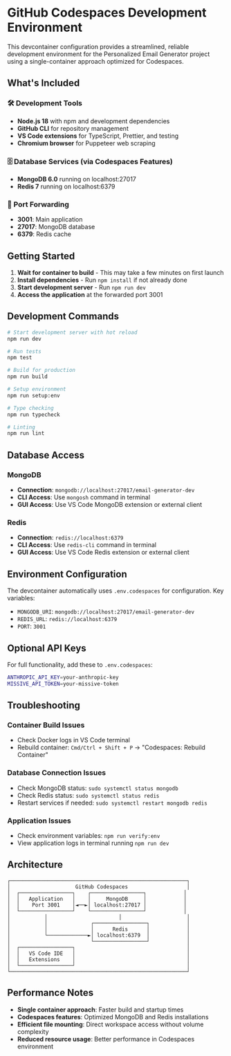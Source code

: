 # GitHub Codespaces Development Environment

This devcontainer configuration provides a streamlined, reliable development environment for the Personalized Email Generator project using a single-container approach optimized for Codespaces.

## What's Included

### 🛠️ Development Tools
- **Node.js 18** with npm and development dependencies
- **GitHub CLI** for repository management
- **VS Code extensions** for TypeScript, Prettier, and testing
- **Chromium browser** for Puppeteer web scraping

### 🗄️ Database Services (via Codespaces Features)
- **MongoDB 6.0** running on localhost:27017
- **Redis 7** running on localhost:6379

### 🔌 Port Forwarding
- **3001**: Main application
- **27017**: MongoDB database
- **6379**: Redis cache

## Getting Started

1. **Wait for container to build** - This may take a few minutes on first launch
2. **Install dependencies** - Run `npm install` if not already done
3. **Start development server** - Run `npm run dev`
4. **Access the application** at the forwarded port 3001

## Development Commands

```bash
# Start development server with hot reload
npm run dev

# Run tests
npm test

# Build for production
npm run build

# Setup environment
npm run setup:env

# Type checking
npm run typecheck

# Linting
npm run lint
```

## Database Access

### MongoDB
- **Connection**: `mongodb://localhost:27017/email-generator-dev`
- **CLI Access**: Use `mongosh` command in terminal
- **GUI Access**: Use VS Code MongoDB extension or external client

### Redis
- **Connection**: `redis://localhost:6379`
- **CLI Access**: Use `redis-cli` command in terminal
- **GUI Access**: Use VS Code Redis extension or external client

## Environment Configuration

The devcontainer automatically uses `.env.codespaces` for configuration. Key variables:

- `MONGODB_URI`: `mongodb://localhost:27017/email-generator-dev`
- `REDIS_URL`: `redis://localhost:6379`  
- `PORT`: `3001`

## Optional API Keys

For full functionality, add these to `.env.codespaces`:

```bash
ANTHROPIC_API_KEY=your-anthropic-key
MISSIVE_API_TOKEN=your-missive-token
```

## Troubleshooting

### Container Build Issues
- Check Docker logs in VS Code terminal
- Rebuild container: `Cmd/Ctrl + Shift + P` → "Codespaces: Rebuild Container"

### Database Connection Issues
- Check MongoDB status: `sudo systemctl status mongodb`
- Check Redis status: `sudo systemctl status redis`
- Restart services if needed: `sudo systemctl restart mongodb redis`

### Application Issues
- Check environment variables: `npm run verify:env`
- View application logs in terminal running `npm run dev`

## Architecture

```
┌─────────────────────────────────────────────────────────┐
│                     GitHub Codespaces                   │
│  ┌─────────────────┐    ┌─────────────────┐            │
│  │   Application   │    │     MongoDB     │            │
│  │    Port 3001    │◄──►│ localhost:27017 │            │
│  └─────────────────┘    └─────────────────┘            │
│           │                       │                     │
│           │              ┌─────────────────┐            │
│           │              │      Redis      │            │
│           └─────────────►│ localhost:6379  │            │
│                          └─────────────────┘            │
│  ┌─────────────────┐                                    │
│  │   VS Code IDE   │                                    │
│  │   Extensions    │                                    │
│  └─────────────────┘                                    │
└─────────────────────────────────────────────────────────┘
```

## Performance Notes

- **Single container approach**: Faster build and startup times
- **Codespaces features**: Optimized MongoDB and Redis installations
- **Efficient file mounting**: Direct workspace access without volume complexity
- **Reduced resource usage**: Better performance in Codespaces environment